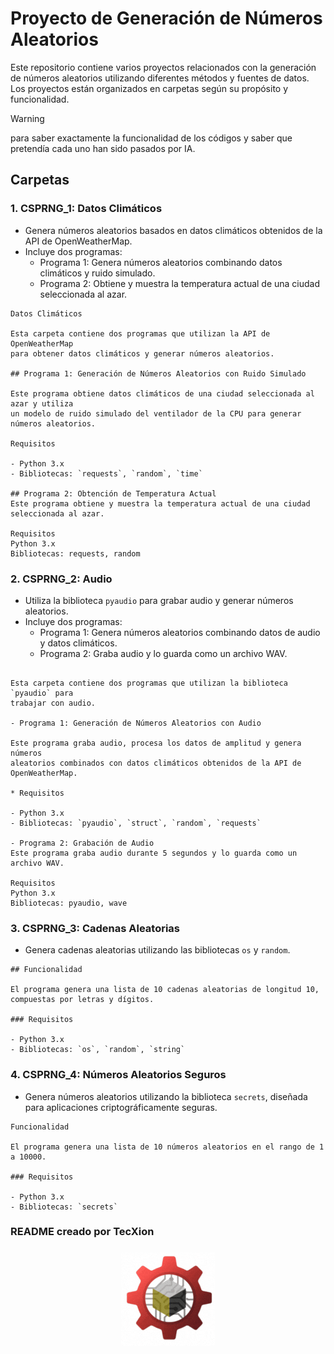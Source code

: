 # Proyecto de Generación de Números Aleatorios

Este repositorio contiene varios proyectos relacionados con la generación de números aleatorios utilizando diferentes métodos y fuentes de datos. Los proyectos están organizados en carpetas según su propósito y funcionalidad.

>[!WARNING]
>para saber exactamente la funcionalidad de los códigos y saber que pretendía cada uno han sido pasados por IA.


## Carpetas

### 1. **CSPRNG_1: Datos Climáticos**
   - Genera números aleatorios basados en datos climáticos obtenidos de la API de OpenWeatherMap.
   - Incluye dos programas:
     - Programa 1: Genera números aleatorios combinando datos climáticos y ruido simulado.
     - Programa 2: Obtiene y muestra la temperatura actual de una ciudad seleccionada al azar.
```
Datos Climáticos

Esta carpeta contiene dos programas que utilizan la API de OpenWeatherMap
para obtener datos climáticos y generar números aleatorios.

## Programa 1: Generación de Números Aleatorios con Ruido Simulado

Este programa obtiene datos climáticos de una ciudad seleccionada al azar y utiliza
un modelo de ruido simulado del ventilador de la CPU para generar números aleatorios.

Requisitos

- Python 3.x
- Bibliotecas: `requests`, `random`, `time`

## Programa 2: Obtención de Temperatura Actual
Este programa obtiene y muestra la temperatura actual de una ciudad seleccionada al azar.

Requisitos
Python 3.x
Bibliotecas: requests, random

```


### 2. **CSPRNG_2: Audio**
   - Utiliza la biblioteca `pyaudio` para grabar audio y generar números aleatorios.
   - Incluye dos programas:
     - Programa 1: Genera números aleatorios combinando datos de audio y datos climáticos.
     - Programa 2: Graba audio y lo guarda como un archivo WAV.
    
```

Esta carpeta contiene dos programas que utilizan la biblioteca `pyaudio` para
trabajar con audio.

- Programa 1: Generación de Números Aleatorios con Audio

Este programa graba audio, procesa los datos de amplitud y genera números
aleatorios combinados con datos climáticos obtenidos de la API de OpenWeatherMap.

* Requisitos

- Python 3.x
- Bibliotecas: `pyaudio`, `struct`, `random`, `requests`

- Programa 2: Grabación de Audio
Este programa graba audio durante 5 segundos y lo guarda como un archivo WAV.

Requisitos
Python 3.x
Bibliotecas: pyaudio, wave

```

### 3. **CSPRNG_3: Cadenas Aleatorias**
   - Genera cadenas aleatorias utilizando las bibliotecas `os` y `random`.
  
```
## Funcionalidad

El programa genera una lista de 10 cadenas aleatorias de longitud 10,
compuestas por letras y dígitos.

### Requisitos

- Python 3.x
- Bibliotecas: `os`, `random`, `string`

```

### 4. **CSPRNG_4: Números Aleatorios Seguros**
   - Genera números aleatorios utilizando la biblioteca `secrets`, diseñada para aplicaciones criptográficamente seguras.
  
```
Funcionalidad

El programa genera una lista de 10 números aleatorios en el rango de 1 a 10000.

### Requisitos

- Python 3.x
- Bibliotecas: `secrets`
```
  
### README creado por TecXion

<h3 align="center"><img src="https://github.com/tecxion/TecXion/blob/main/Media/TECXARTgif2.gif"></h3>

